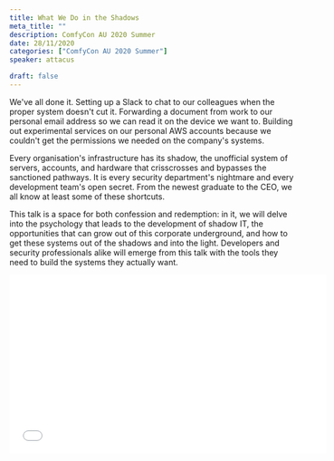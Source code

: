 ```yaml
---
title: What We Do in the Shadows
meta_title: ""
description: ComfyCon AU 2020 Summer
date: 28/11/2020
categories: ["ComfyCon AU 2020 Summer"]
speaker: attacus

draft: false
---
```

We've all done it. Setting up a Slack to chat to our colleagues when the proper system doesn't cut it. Forwarding a document from work to our personal email address so we can read it on the device we want to. Building out experimental services on our personal AWS accounts because we couldn't get the permissions we needed on the company's systems.

Every organisation's infrastructure has its shadow, the unofficial system of servers, accounts, and hardware that crisscrosses and bypasses the sanctioned pathways. It is every security department's nightmare and every development team's open secret. From the newest graduate to the CEO, we all know at least some of these shortcuts.

This talk is a space for both confession and redemption: in it, we will delve into the psychology that leads to the development of shadow IT, the opportunities that can grow out of this corporate underground, and how to get these systems out of the shadows and into the light. Developers and security professionals alike will emerge from this talk with the tools they need to build the systems they actually want.

<iframe width="560" height="315" src="None" title="YouTube video player" frameborder="0" allow="accelerometer; autoplay; clipboard-write; encrypted-media; gyroscope; picture-in-picture; web-share" allowfullscreen></iframe>